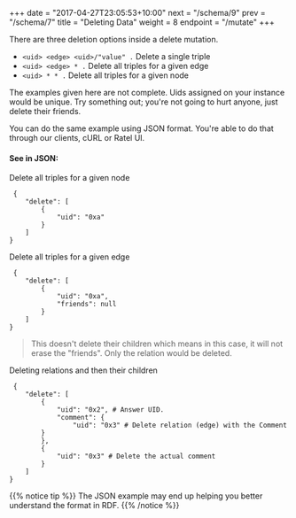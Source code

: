 +++
date = "2017-04-27T23:05:53+10:00"
next = "/schema/9"
prev = "/schema/7"
title = "Deleting Data"
weight = 8
endpoint = "/mutate"
+++

There are three deletion options inside a delete mutation.

* `<uid> <edge> <uid>/"value" .`  Delete a single triple
* `<uid> <edge> * .`  Delete all triples for a given edge
*  `<uid> * * .` Delete all triples for a given node

The examples given here are not complete. Uids assigned on your
instance would be unique. Try something out; you're not going
to hurt anyone, just delete their friends.


You can do the same example using JSON format. You're able to do that through our clients, cURL or Ratel UI.

#### See in JSON:

Delete all triples for a given node

```
 {
    "delete": [
        {
            "uid": "0xa"
        }
    ]
}
```

Delete all triples for a given edge

```
 {
    "delete": [
        {
            "uid": "0xa",
            "friends": null
        }
    ]
}
```
>This doesn't delete their children which means in this case, it will not erase the "friends". Only the relation would be deleted.

Deleting relations and then their children

```
 {
    "delete": [
        {
            "uid": "0x2", # Answer UID.
            "comment": {
                "uid": "0x3" # Delete relation (edge) with the Comment
        }
        },
        {
            "uid": "0x3" # Delete the actual comment
        }
    ]
}
```

{{% notice tip %}}
The JSON example may end up helping you better understand the format in RDF.
{{% /notice %}}
